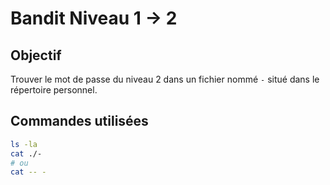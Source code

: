 # Bandit Niveau 1 → 2

## Objectif
Trouver le mot de passe du niveau 2 dans un fichier nommé `-` situé dans le répertoire personnel.

## Commandes utilisées
```bash
ls -la
cat ./-
# ou
cat -- -
